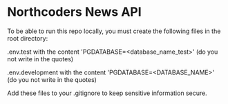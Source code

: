# Northcoders News API

To be able to run this repo locally, you must create the following files in the root directory:

.env.test with the content 'PGDATABASE=<database_name_test>' (do you not write in the quotes)

.env.development with the content 'PGDATABASE=<DATABASE_NAME>' (do you not write in the quotes)

Add these files to your .gitignore to keep sensitive information secure.